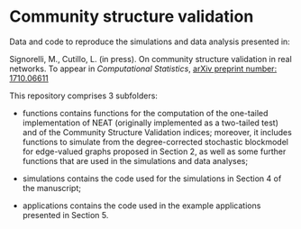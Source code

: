 # Community structure validation

Data and code to reproduce the simulations and data analysis presented in:

Signorelli, M., Cutillo, L. (in press). On community structure validation in real networks. To appear in *Computational Statistics*, [arXiv preprint number: 1710.06611](https://arxiv.org/abs/1710.06611)

This repository comprises 3 subfolders:

- functions contains functions for the computation of the one-tailed implementation of NEAT (originally implemented as a two-tailed test) and of the Community Structure Validation indices; moreover, it includes functions to simulate from the degree-corrected stochastic blockmodel for edge-valued graphs proposed in Section 2, as well as some further functions that are used in the simulations and data analyses;

- simulations contains the code used for the simulations in Section 4 of the manuscript;

- applications contains the code used in the example applications presented in Section 5.
